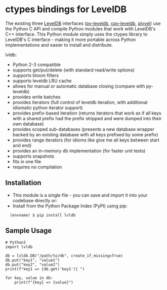 # ctypes bindings for LevelDB 

The existing three [LevelDB](http://code.google.com/p/leveldb/) interfaces ([py-leveldb](http://code.google.com/p/py-leveldb/), [cpy-leveldb](https://github.com/forhappy/cpy-leveldb), [plyvel](https://github.com/wbolster/plyvel/)) use the Python C API and compile Python modules that work with LevelDB's C++ interface. This Python module simply uses the ctypes library to LevelDB's C interface - making it more portable across Python implementations and easier to install and distribute. 

lvldb:

  - Python 2-3 compatible
  - supports get/put/delete (with standard read/write options)
  - supports bloom filters
  - supports leveldb LRU cache
  - allows for manual or automatic database closing (compare with py-leveldb)
  - provides write batches
  - provides iterators (full control of leveldb iteration, with additional idiomatic python iterator support)
  - provides prefix-based iteration (returns iterators that work as if all keys with a shared prefix had the prefix stripped and were dumped into their own database)
  - provides scoped sub-databases (presents a new database wrapper backed by an existing database with all keys prefixed by some prefix)
  - provides range iterators (for idioms like give me all keys between start and end)
  - provides an in-memory db implementation (for faster unit tests)
  - supports snapshots
  - fits in one file
  - requires no compilation

## Installation

  - This module is a single file - you can save and import it into your codebase directly or:
  - Install from the Python Package Index (PyPI) using pip:
  
  ```
    (envname) $ pip install lvldb
  ```

## Sample Usage

```
# Python3
import lvldb

db = lvldb.DB("/path/to/db", create_if_missing=True)
db.put("key1", "value1")
db.put("key2", "value2")
print(f"key1 => {db.get('key1')} ")

for key, value in db:
    print(f"{key} => {value}")
```

